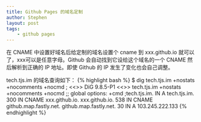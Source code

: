 ```yaml
---
title: Github Pages 的域名定制
author: Stephen
layout: post
tags:
    - github pages
---
```

在 CNAME 中设置好域名后给定制的域名设置个 cname 到 xxx.github.io 就可以了，xxx可以是任意字母。Github 会自动找到它设给这个域名的一个 CNAME 然后解析到正确的 IP 地址。即使 Github 的 IP 发生了变化也会自己调整。

tech.tjs.im 的域名查询如下：
{% highlight bash %}
$ dig tech.tjs.im +nostats +nocomments +nocmd
; <<>> DiG 9.8.5-P1 <<>> tech.tjs.im +nostats +nocomments +nocmd
;; global options: +cmd
;tech.tjs.im.           IN  A
tech.tjs.im.        300 IN  CNAME   xxx.github.io.
xxx.github.io.      538 IN  CNAME   github.map.fastly.net.
github.map.fastly.net.  30  IN  A   103.245.222.133
{% endhighlight %}
